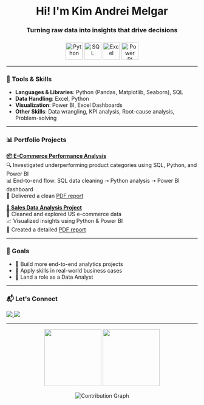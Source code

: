 <h1 align="center">Hi! I'm Kim Andrei Melgar</h1>
<h3 align="center">Turning raw data into insights that drive decisions</h3>

###

<p align="center">
  <img src="https://skillicons.dev/icons?i=python" height="45" alt="Python" />
  <img src="https://skillicons.dev/icons?i=sql" height="45" alt="SQL" />
  <img src="https://skillicons.dev/icons?i=excel" height="45" alt="Excel" />
  <img src="https://skillicons.dev/icons?i=powerbi" height="45" alt="Power BI" />
</p>

---

### 🧰 Tools & Skills

- **Languages & Libraries**: Python (Pandas, Matplotlib, Seaborn), SQL  
- **Data Handling**: Excel, Python  
- **Visualization**: Power BI, Excel Dashboards  
- **Other Skills**: Data wrangling, KPI analysis, Root-cause analysis, Problem-solving  

---

### 📊 Portfolio Projects

**[📦 E-Commerce Performance Analysis](https://github.com/ArkBluee/ecommerce-performance-analysis)**  
🔍 Investigated underperforming product categories using SQL, Python, and Power BI  
📊 End-to-end flow: SQL data cleaning ➝ Python analysis ➝ Power BI dashboard  
📄 Delivered a clean [PDF report](https://github.com/ArkBluee/ecommerce-performance-analysis/blob/main/report/E-Commerce_Performance_Analysis_Report.pdf)

**[🛒 Sales Data Analysis Project](https://github.com/ArkBluee/sales-data-analysis-project)**  
🧼 Cleaned and explored US e-commerce data  
📈 Visualized insights using Python & Power BI  
📄 Created a detailed [PDF report](https://github.com/ArkBluee/sales-data-analysis-project/blob/main/reports/sales_analysis_report.pdf)  

---

### 🎯 Goals

- 🔄 Build more end-to-end analytics projects  
- 🧠 Apply skills in real-world business cases  
- 💼 Land a role as a Data Analyst  

---

### 📬 Let's Connect

<p align="left">
  <a href="mailto:kimmelgar33@gmail.com">
    <img src="https://img.shields.io/badge/Email-kimmelgar33@gmail.com-D14836?style=for-the-badge&logo=gmail&logoColor=white" />
  </a>
  <a href="https://www.linkedin.com/in/kim-melgar-6688981b6">
    <img src="https://img.shields.io/badge/LinkedIn-KimMelgar-0077B5?style=for-the-badge&logo=linkedin&logoColor=white" />
  </a>
</p>

---

<p align="center">
  <img src="https://streak-stats.demolab.com?user=ArkBluee&theme=dracula&hide_border=false" height="150" />
  <img src="https://github-profile-trophy.vercel.app/?username=ArkBluee&theme=dracula&margin-w=8&no-frame=false" height="150" />
</p>

<p align="center">
  <picture>
    <source media="(prefers-color-scheme: dark)" srcset="https://raw.githubusercontent.com/ArkBluee/ArkBluee/output/pacman-contribution-graph-dark.svg">
    <source media="(prefers-color-scheme: light)" srcset="https://raw.githubusercontent.com/ArkBluee/ArkBluee/output/pacman-contribution-graph.svg">
    <img alt="Contribution Graph" src="https://raw.githubusercontent.com/ArkBluee/ArkBluee/output/pacman-contribution-graph.svg">
  </picture>
</p>
